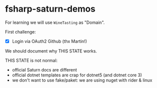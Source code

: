 # fsharp-saturn-demos

For learning we will use `WineTasting` as "Domain".

First challenge:

- [x] Login via OAuth2 Github (thx Martin!)

We should document why THIS STATE works.

THIS STATE is not normal:

- official Saturn docs are different
- official dotnet templates are crap for dotnet5 (and dotnet core 3)
- we don't want to use fake/paket: we are using nuget with rider & linux

